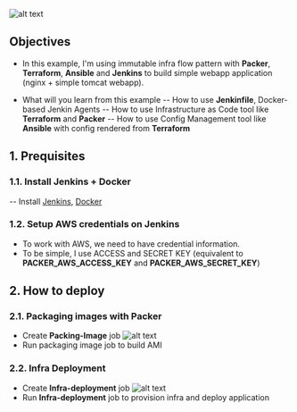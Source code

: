 ![alt text](https://github.com/hoabka/immutable-infra/blob/main/res/vm-based-flow.JPG)
## Objectives
- In this example, I'm using immutable infra flow pattern with **Packer**, **Terraform**, **Ansible** and **Jenkins** to build simple webapp application (nginx + simple tomcat webapp).

- What will you learn from this example
-- How to use **Jenkinfile**, Docker-based Jenkin Agents
-- How to use Infrastructure as Code tool like **Terraform** and **Packer**
-- How to use Config Management tool like **Ansible** with config rendered from **Terraform**

## 1. Prequisites

### 1.1. Install Jenkins + Docker
-- Install [Jenkins](https://www.jenkins.io/doc/book/installing/linux/), [Docker](https://docs.docker.com/engine/install/ubuntu/)

### 1.2. Setup AWS credentials on Jenkins
- To work with AWS, we need to have credential information.
- To be simple, I use ACCESS  and SECRET KEY (equivalent to **PACKER_AWS_ACCESS_KEY** and **PACKER_AWS_SECRET_KEY**) 

## 2. How to deploy
### 2.1. Packaging images with Packer
- Create  **Packing-Image** job
![alt text](https://github.com/hoabka/immutable-infra/blob/main/res/packaging-image.JPG)
- Run packaging image job to build AMI

### 2.2. Infra Deployment
- Create  **Infra-deployment** job
![alt text](https://github.com/hoabka/immutable-infra/blob/main/res/infra-deployment.JPG)
- Run **Infra-deployment** job to provision infra and deploy application
